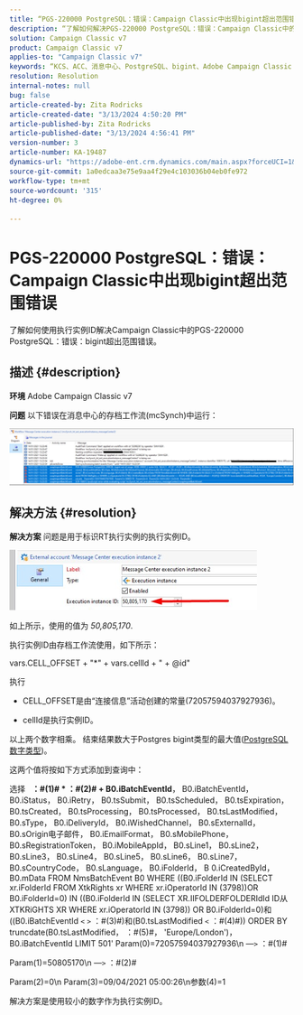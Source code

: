 ```yaml
---
title: “PGS-220000 PostgreSQL：错误：Campaign Classic中出现bigint超出范围错误”
description: “了解如何解决PGS-220000 PostgreSQL：错误：Campaign Classic中的bigint超出范围错误”
solution: Campaign Classic v7
product: Campaign Classic v7
applies-to: "Campaign Classic v7"
keywords: “KCS、ACC、消息中心、PostgreSQL、bigint、Adobe Campaign Classic v7、PGS-220000、错误：bigint超出范围、故障排除”
resolution: Resolution
internal-notes: null
bug: false
article-created-by: Zita Rodricks
article-created-date: "3/13/2024 4:50:20 PM"
article-published-by: Zita Rodricks
article-published-date: "3/13/2024 4:56:41 PM"
version-number: 3
article-number: KA-19487
dynamics-url: "https://adobe-ent.crm.dynamics.com/main.aspx?forceUCI=1&pagetype=entityrecord&etn=knowledgearticle&id=f1155bc4-59e1-ee11-904d-6045bd0065b6"
source-git-commit: 1a0edcaa3e75e9aa4f29e4c103036b04eb0fe972
workflow-type: tm+mt
source-wordcount: '315'
ht-degree: 0%

---
```


# PGS-220000 PostgreSQL：错误：Campaign Classic中出现bigint超出范围错误


了解如何使用执行实例ID解决Campaign Classic中的PGS-220000 PostgreSQL：错误：bigint超出范围错误。

## 描述 {#description}


<b>环境</b>
Adobe Campaign Classic v7

<b>问题</b>
以下错误在消息中心的存档工作流(mcSynch)中运行：

![](assets/___f3155bc4-59e1-ee11-904d-6045bd0065b6___.png)




## 解决方法 {#resolution}


<b>解决方案</b>
问题是用于标识RT执行实例的执行实例ID。

![](assets/b19e48ed-65d1-ec11-a7b5-00224809c556.png)

如上所示，使用的值为 *50,805,170*.

执行实例ID由存档工作流使用，如下所示：

vars.CELL_OFFSET + &quot;\*&quot; + vars.cellId + &quot; + @id&quot;

执行

- CELL_OFFSET是由“连接信息”活动创建的常量(72057594037927936)。

- cellId是执行实例ID。

以上两个数字相乘。 结束结果数大于Postgres bigint类型的最大值([PostgreSQL数字类型](https://www.postgresql.org/docs/10/datatype-numeric.html))。

这两个值将按如下方式添加到查询中：

选择   <b>：#(1)# \* ：#(2)# + B0.iBatchEventId</b>， B0.iBatchEventId， B0.iStatus， B0.iRetry， B0.tsSubmit， B0.tsScheduled， B0.tsExpiration， B0.tsCreated， B0.tsProcessing， B0.tsProcessed， B0.tsLastModified， B0.sType， B0.iDeliveryId， B0.iWishedChannel， B0.sExternalId， B0.sOrigin电子邮件， B0.iEmailFormat， B0.sMobilePhone， B0.sRegistrationToken， B0.iMobileAppId， B0.sLine1， B0.sLine2， B0.sLine3， B0.sLine4， B0.sLine5， B0.sLine6， B0.sLine7， B0.sCountryCode， B0.sLanguage， B0.iFolderId， B 0.iCreatedById， B0.mData FROM NmsBatchEvent B0 WHERE ((B0.iFolderId IN (SELECT xr.iFolderId FROM XtkRights xr WHERE xr.iOperatorId IN (3798))OR B0.iFolderId=0) IN ((B0.iFolderId IN (SELECT XR.IIFOLDERFOLDERIdId ID从XTKRiGHTS XR WHERE xr.iOperatorId IN (3798)) OR B0.iFolderId=0)和((B0.iBatchEventId `<` `>`  ：#(3)#)和(B0.tsLastModified `<`  ：#(4)#)) ORDER BY truncdate(B0.tsLastModified， ：#(5)#， &#39;Europe/London&#39;)， B0.iBatchEventId LIMIT 501&#39; Param(0)=72057594037927936\n —`>`  ：#(1)#

Param(1)=50805170\n —`>`  ：#(2)#

Param(2)=0\n Param(3)=09/04/2021 05:00:26\n参数(4)=1

解决方案是使用较小的数字作为执行实例ID。
